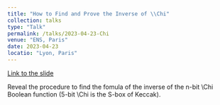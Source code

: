 ```yaml
---
title: "How to Find and Prove the Inverse of \\Chi"
collection: talks
type: "Talk"
permalink: /talks/2023-04-23-Chi
venue: "ENS, Paris"
date: 2023-04-23
locatio: "Lyon, Paris"
---
```


[Link to the slide](https://permutationbasedcrypto.org/2023/files/slides/PBC2023-Fukang_Liu-Inverse_Of_Chi.pdf)

Reveal the procedure to find the fomula of the inverse of the n-bit \\Chi Boolean function (5-bit \\Chi is the S-box of Keccak).
